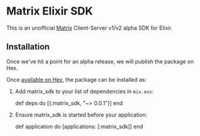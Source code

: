 # Matrix Elixir SDK

This is an unofficial [Matrix](https://matrix.org) Client-Server v1/v2 alpha SDK for Elixir.

## Installation

Once we've hit a point for an alpha release, we will publish the package on Hex.

Once [available on Hex](https://hex.pm), the package can be installed as:

  1. Add matrix_sdk to your list of dependencies in `mix.exs`:

        def deps do
          [{:matrix_sdk, "~> 0.0.1"}]
        end

  2. Ensure matrix_sdk is started before your application:

        def application do
          [applications: [:matrix_sdk]]
        end

